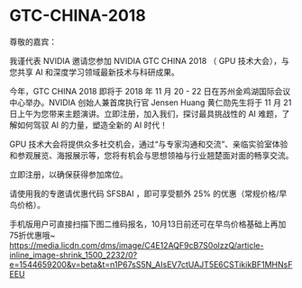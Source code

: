 # GTC-CHINA-2018
尊敬的嘉宾：

我谨代表 NVIDIA 邀请您参加 NVIDIA GTC CHINA 2018 （ GPU 技术大会），与您共享 AI 和深度学习领域最新技术与科研成果。

今年，GTC CHINA 2018 即将于 2018 年 11 月 20 - 22 日在苏州金鸡湖国际会议中心举办。NVIDIA 创始人兼首席执行官 Jensen Huang 黄仁勋先生将于 11 月 21 日上午为您带来主题演讲。立即注册，加入我们，探讨最具挑战性的 AI 难题，了解如何驾驭 AI 的力量，塑造全新的 AI 时代！ 

GPU 技术大会将提供众多社交机会，通过“与专家沟通和交流”、亲临实验室体验和参观展览、海报展示等，您将有机会与思想领袖与行业翘楚面对面的畅享交流。 

立即注册，以确保获得参加席位。 

请使用我的专邀请优惠代码 SFSBAI ，即可享受额外 25% 的优惠（常规价格/早鸟价格）。

手机版用户可直接扫描下图二维码报名，10月13日前还可在早鸟价格基础上再加75折优惠哦~
https://media.licdn.com/dms/image/C4E12AQF9cB7S0olzzQ/article-inline_image-shrink_1500_2232/0?e=1544659200&v=beta&t=n1P67sS5N_AIsEV7ctUAJT5E6CSTikikBF1MHNsFEEU
